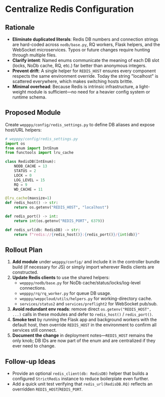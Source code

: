 # Centralize Redis Configuration

## Rationale
- **Eliminate duplicated literals**: Redis DB numbers and connection strings are hard-coded across `nodb/base.py`, RQ workers, Flask helpers, and the WebSocket microservices. Typos or future changes require hunting through multiple files.
- **Clarify intent**: Named enums communicate the meaning of each DB slot (locks, NoDb cache, RQ, etc.) far better than anonymous integers.
- **Prevent drift**: A single helper for `REDIS_HOST` ensures every component respects the same environment override. Today the string "localhost" is scattered everywhere, which makes switching hosts brittle.
- **Minimal overhead**: Because Redis is intrinsic infrastructure, a light-weight module is sufficient—no need for a heavier config system or runtime schema.

## Proposed Module
Create `wepppy/config/redis_settings.py` to define DB aliases and expose host/URL helpers:

```python
# wepppy/config/redis_settings.py
import os
from enum import IntEnum
from functools import lru_cache

class RedisDB(IntEnum):
    NODB_CACHE = 13
    STATUS = 2
    LOCK = 0
    LOG_LEVEL = 15
    RQ = 9
    WD_CACHE = 11

@lru_cache(maxsize=1)
def redis_host() -> str:
    return os.getenv("REDIS_HOST", "localhost")

def redis_port() -> int:
    return int(os.getenv("REDIS_PORT", 6379))

def redis_url(db: RedisDB) -> str:
    return f"redis://{redis_host()}:{redis_port()}/{int(db)}"
```

## Rollout Plan
1. **Add module** under `wepppy/config/` and include it in the controller bundle build (if necessary for JS) or simply import wherever Redis clients are constructed.
2. **Update Redis clients** to use the shared helpers:
   - `wepppy/nodb/base.py` for NoDb cache/status/locks/log-level connections.
   - `wepppy/rq/rq_worker.py` for queue DB usage.
   - `wepppy/weppcloud/utils/helpers.py` for working-directory cache.
   - `services/status2` and `services/preflight2` for WebSocket pub/sub.
3. **Avoid redundant env reads**: remove direct `os.getenv("REDIS_HOST", ...)` calls in these modules and defer to `redis_host()` / `redis_port()`.
4. **Smoke test** by running the Flask app and background workers with the default host, then override `REDIS_HOST` in the environment to confirm all services still connect.
5. **Document the change** in deployment notes—`REDIS_HOST` remains the only knob; DB IDs are now part of the enum and are centralized if they ever need to change.

## Follow-up Ideas
- Provide an optional `redis_client(db: RedisDB)` helper that builds a configured `StrictRedis` instance to reduce boilerplate even further.
- Add a quick unit test verifying that `redis_url(RedisDB.RQ)` reflects an overridden `REDIS_HOST`/`REDIS_PORT`.
